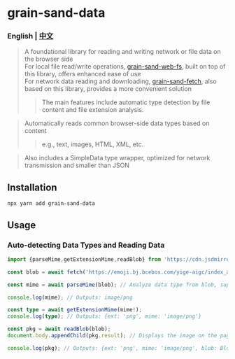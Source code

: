 # grain-sand-data
### English | [中文](README.cn.md)
> A foundational library for reading and writing network or file data on the browser side<br/>
> For local file read/write operations, [grain-sand-web-fs](https://www.npmjs.com/package/grain-sand-web-fs), built on top of this library, offers enhanced ease of use<br/>
> For network data reading and downloading, [grain-sand-fetch](https://www.npmjs.com/package/grain-sand-fetch), also based on this library, provides a more convenient solution
>> The main features include automatic type detection by file content and file extension analysis.

> Automatically reads common browser-side data types based on content
>> e.g., text, images, HTML, XML, etc.

> Also includes a SimpleData type wrapper, optimized for network transmission and smaller than JSON


## Installation
```shell
npx yarn add grain-sand-data
```

## Usage
### Auto-detecting Data Types and Reading Data
```ts
import {parseMime,getExtensionMime,readBlob} from 'https://cdn.jsdmirror.cn/npm/grain-sand-data/lib/index.web.js'

const blob = await fetch('https://emoji.bj.bcebos.com/yige-aigc/index_aigc/final/toolspics/15.png').then(r => r.blob());

const mime = await parseMime(blob); // Analyze data type from blob, supports images, text, videos, segments, etc.

console.log(mime); // Outputs: image/png

const type = await getExtensionMime(mime!);
console.log(type); // Outputs: {ext: 'png', mime: 'image/png'}

const pkg = await readBlob(blob);
document.body.appendChild(pkg.result); // Displays the image on the page

console.log(pkg); // Outputs: {ext: 'png', mime: 'image/png', blob: Blob, type: 2, result: img}
```